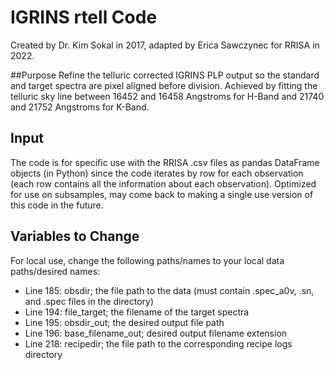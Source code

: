# IGRINS rtell Code

Created by Dr. Kim Sokal in 2017, adapted by Erica Sawczynec for RRISA in 2022.

##Purpose
Refine the telluric corrected IGRINS PLP output so the standard and target spectra are pixel aligned before division.
Achieved by fitting the telluric sky line between 16452 and 16458 Angstroms for H-Band and 21740 and 21752 Angstroms for K-Band.

## Input
The code is for specific use with the RRISA .csv files as pandas DataFrame objects (in Python) since the code iterates by row for each observation (each row contains all the information about each observation). 
Optimized for use on subsamples, may come back to making a single use version of this code in the future.

## Variables to Change
For local use, change the following paths/names to your local data paths/desired names:
- Line 185: obsdir; the file path to the data (must contain .spec_a0v, .sn, and .spec files in the directory)
- Line 194: file_target; the filename of the target spectra
- Line 195: obsdir_out; the desired output file path
- Line 196: base_filename_out; desired output filename extension
- Line 218: recipedir; the file path to the corresponding recipe logs directory
